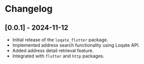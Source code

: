 # Changelog

## [0.0.1] - 2024-11-12
- Initial release of the `loqate_flutter` package.
- Implemented address search functionality using Loqate API.
- Added address detail retrieval feature.
- Integrated with `flutter` and `http` packages.
